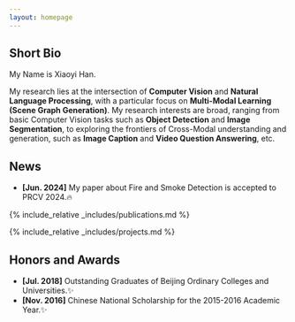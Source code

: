 ```yaml
---
layout: homepage
---
```


## Short Bio

My Name is Xiaoyi Han.

My research lies at the intersection of **Computer Vision** and **Natural Language Processing**, with a particular focus on **Multi-Modal Learning (Scene Graph Generation)**.  My research interests are broad, ranging from basic Computer Vision tasks such as **Object Detection** and **Image Segmentation**, to exploring the frontiers of Cross-Modal understanding and generation, such as **Image Caption** and **Video Question Answering**, etc.

## News
- **[Jun. 2024]** My paper about Fire and Smoke Detection is accepted to PRCV 2024.🔥

{% include_relative _includes/publications.md %}

{% include_relative _includes/projects.md %}

## Honors and Awards 
- **[Jul. 2018]**  Outstanding Graduates of Beijing Ordinary Colleges and Universities.✨
- **[Nov. 2016]**  Chinese National Scholarship for the 2015-2016 Academic Year.✨



<!-- {% include_relative _includes/services.md %} -->
